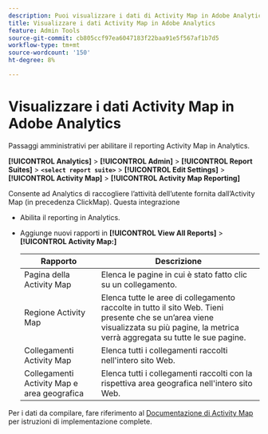 ```yaml
---
description: Puoi visualizzare i dati di Activity Map in Adobe Analytics
title: Visualizzare i dati Activity Map in Adobe Analytics
feature: Admin Tools
source-git-commit: cb805ccf97ea6047183f22baa91e5f567af1b7d5
workflow-type: tm+mt
source-wordcount: '150'
ht-degree: 8%

---
```



# Visualizzare i dati Activity Map in Adobe Analytics

Passaggi amministrativi per abilitare il reporting Activity Map in Analytics.

**[!UICONTROL Analytics]** > **[!UICONTROL Admin]** > **[!UICONTROL Report Suites]** > **`<select report suite>`** > **[!UICONTROL Edit Settings]** > **[!UICONTROL Activity Map]** > **[!UICONTROL Activity Map Reporting]**

Consente ad Analytics di raccogliere l’attività dell’utente fornita dall’Activity Map (in precedenza ClickMap). Questa integrazione

* Abilita il reporting in Analytics.
* Aggiunge nuovi rapporti in **[!UICONTROL View All Reports]** > **[!UICONTROL Activity Map:]**

   | Rapporto | Descrizione |
   |---|---|
   | Pagina della Activity Map | Elenca le pagine in cui è stato fatto clic su un collegamento. |
   | Regione Activity Map | Elenca tutte le aree di collegamento raccolte in tutto il sito Web. Tieni presente che se un’area viene visualizzata su più pagine, la metrica verrà aggregata su tutte le sue pagine. |
   | Collegamenti Activity Map | Elenca tutti i collegamenti raccolti nell&#39;intero sito Web. |
   | Collegamenti Activity Map e area geografica | Elenca tutti i collegamenti raccolti con la rispettiva area geografica nell&#39;intero sito Web. |

Per i dati da compilare, fare riferimento al [Documentazione di Activity Map](https://experienceleague.adobe.com/docs/analytics/analyze/activity-map/activity-map.html?lang=it) per istruzioni di implementazione complete.

<!--The content in this article is duplicated with the content in the Integration guide (activitmap-reporting.md)-->
